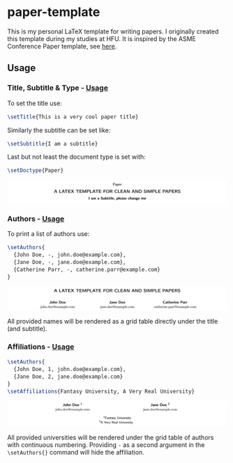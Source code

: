 # paper-template

This is my personal LaTeX template for writing papers. I originally created this template during my studies at HFU. It
is inspired by the ASME Conference Paper template, see [here](https://www.ctan.org/pkg/asmeconf).

## Usage

### Title, Subtitle & Type - [Usage](https://github.com/Techassi/paper-template/blob/main/paper.tex#L14-L16)

To set the title use:

```latex
\setTitle{This is a very cool paper title}
```

Similarly the subtitle can be set like:

```latex
\setSubtitle{I am a subtitle}
```

Last but not least the document type is set with:

```latex
\setDoctype{Paper}
```

![Title Example](./img/title_example.jpg)

### Authors - [Usage](https://github.com/Techassi/paper-template/blob/main/paper.tex#L18)

To print a list of authors use:

```latex
\setAuthors{
  {John Doe, -, john.doe@example.com},
  {Jane Doe, -, jane.doe@example.com},
  {Catherine Parr, -, catherine.parr@example.com}
}
```

![Authors Example](./img/authors_example.jpg)

All provided names will be rendered as a grid table directly under the title (and subtitle).

### Affiliations - [Usage](https://github.com/Techassi/paper-template/blob/main/paper.tex#L19)

```latex
\setAuthors{
  {John Doe, 1, john.doe@example.com},
  {Jane Doe, 2, jane.doe@example.com}
}
\setAffiliations{Fantasy University, A Very Real University}
```

![Affiliation Example](./img/affiliation_example.jpg)

All provided universities will be rendered under the grid table of authors with continuous numbering. Providing `-` as
a second argument in the `\setAuthors{}` command will hide the affiliation.